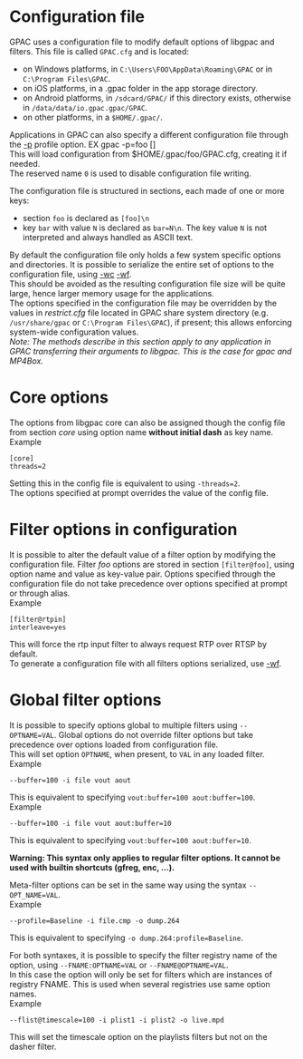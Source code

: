 <!-- automatically generated - do not edit, patch gpac/applications/gpac/gpac.c -->

# Configuration file  
  
GPAC uses a configuration file to modify default options of libgpac and filters. This file is called `GPAC.cfg` and is located:  

- on Windows platforms, in `C:\Users\FOO\AppData\Roaming\GPAC` or in `C:\Program Files\GPAC`.  
- on iOS platforms, in a .gpac folder in the app storage directory.  
- on Android platforms, in `/sdcard/GPAC/` if this directory exists, otherwise in `/data/data/io.gpac.gpac/GPAC`.  
- on other platforms, in a `$HOME/.gpac/`.  

  
Applications in GPAC can also specify a different configuration file through the [-p](gpac_general/#p) profile option. EX gpac -p=foo []  
This will load configuration from $HOME/.gpac/foo/GPAC.cfg, creating it if needed.  
The reserved name `0` is used to disable configuration file writing.  
  
The configuration file is structured in sections, each made of one or more keys:  

- section `foo` is declared as `[foo]\n`  
- key `bar` with value `N` is declared as `bar=N\n`. The key value `N` is not interpreted and always handled as ASCII text.  

  
By default the configuration file only holds a few system specific options and directories. It is possible to serialize the entire set of options to the configuration file, using [-wc](gpac_general/#wc) [-wf](gpac_general/#wf).  
This should be avoided as the resulting configuration file size will be quite large, hence larger memory usage for the applications.  
The options specified in the configuration file may be overridden by the values in _restrict.cfg_ file located in GPAC share system directory (e.g. `/usr/share/gpac` or `C:\Program Files\GPAC`), if present; this allows enforcing system-wide configuration values.  
_Note: The methods describe in this section apply to any application in GPAC transferring their arguments to libgpac. This is the case for _gpac_ and _MP4Box_._  
  
# Core options  
  
The options from libgpac core can also be assigned though the config file from section _core_ using option name __without initial dash__ as key name.  
Example
```
[core]  
threads=2
```  
Setting this in the config file is equivalent to using `-threads=2`.  
The options specified at prompt overrides the value of the config file.  

# Filter options in configuration  
  
It is possible to alter the default value of a filter option by modifying the configuration file. Filter _foo_ options are stored in section `[filter@foo]`, using option name and value as key-value pair. Options specified through the configuration file do not take precedence over options specified at prompt or through alias.  
Example
```
[filter@rtpin]  
interleave=yes
```  
This will force the rtp input filter to always request RTP over RTSP by default.  
To generate a configuration file with all filters options serialized, use [-wf](gpac_general/#wf).  

# Global filter options  
  
It is possible to specify options global to multiple filters using `--OPTNAME=VAL`. Global options do not override filter options but take precedence over options loaded from configuration file.  
This will set option `OPTNAME`, when present, to `VAL` in any loaded filter.  
Example
```
--buffer=100 -i file vout aout
```  
This is equivalent to specifying `vout:buffer=100 aout:buffer=100`.  
Example
```
--buffer=100 -i file vout aout:buffer=10
```  
This is equivalent to specifying `vout:buffer=100 aout:buffer=10`.  

__Warning: This syntax only applies to regular filter options. It cannot be used with builtin shortcuts (gfreg, enc, ...).__  
  
Meta-filter options can be set in the same way using the syntax `--OPT_NAME=VAL`.  
Example
```
--profile=Baseline -i file.cmp -o dump.264
```  
This is equivalent to specifying `-o dump.264:profile=Baseline`.  
    
For both syntaxes, it is possible to specify the filter registry name of the option, using `--FNAME:OPTNAME=VAL` or `--FNAME@OPTNAME=VAL`.  
In this case the option will only be set for filters which are instances of registry FNAME. This is used when several registries use same option names.  
Example
```
--flist@timescale=100 -i plist1 -i plist2 -o live.mpd
```  
This will set the timescale option on the playlists filters but not on the dasher filter.  
